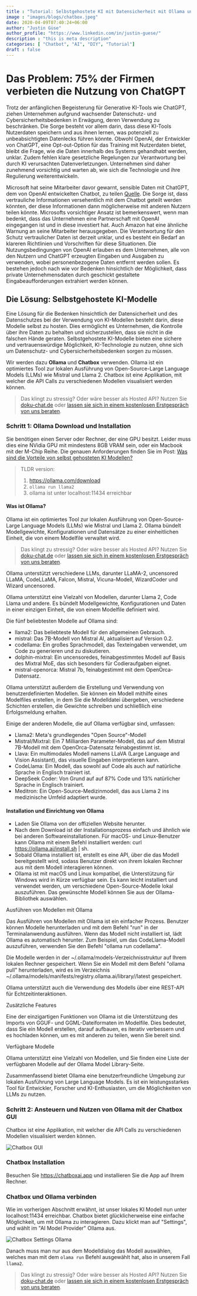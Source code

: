 ```yaml
---
title : "Tutorial: Selbstgehostete KI mit Datensicherheit mit Ollama und Chatbox"
image : "images/blogs/chatbox.jpeg"
date: 2020-04-09T07:40:24+06:00
author: "Justin Güse"
author_profile: "https://www.linkedin.com/in/justin-guese/"
description : "this is meta description"
categories: [ "Chatbot", "AI", "DIY", "Tutorial"]
draft : false
---
```


# Das Problem: 75% der Firmen verbieten die Nutzung von ChatGPT

Trotz der anfänglichen Begeisterung für Generative KI-Tools wie ChatGPT, ziehen Unternehmen aufgrund wachsender Datenschutz- und Cybersicherheitsbedenken in Erwägung, deren Verwendung zu beschränken. Die Sorge besteht vor allem darin, dass diese KI-Tools Nutzerdaten speichern und aus ihnen lernen, was potenziell zu unbeabsichtigten Datenlecks führen könnte. Obwohl OpenAI, der Entwickler von ChatGPT, eine Opt-out-Option für das Training mit Nutzerdaten bietet, bleibt die Frage, wie die Daten innerhalb des Systems gehandhabt werden, unklar. Zudem fehlen klare gesetzliche Regelungen zur Verantwortung bei durch KI verursachten Datenverletzungen. Unternehmen sind daher zunehmend vorsichtig und warten ab, wie sich die Technologie und ihre Regulierung weiterentwickeln.

Microsoft hat seine Mitarbeiter davor gewarnt, sensible Daten mit ChatGPT, dem von OpenAI entwickelten Chatbot, zu teilen [Quelle](https://www.businessinsider.com/chatgpt-microsoft-warns-employees-not-to-share-sensitive-data-openai-2023-1). Die Sorge ist, dass vertrauliche Informationen versehentlich mit dem Chatbot geteilt werden könnten, der diese Informationen dann möglicherweise mit anderen Nutzern teilen könnte. Microsofts vorsichtiger Ansatz ist bemerkenswert, wenn man bedenkt, dass das Unternehmen eine Partnerschaft mit OpenAI eingegangen ist und in diese investiert hat. Auch Amazon hat eine ähnliche Warnung an seine Mitarbeiter herausgegeben. Die Verantwortung für den Schutz vertraulicher Daten ist derzeit unklar, und es besteht ein Bedarf an klareren Richtlinien und Vorschriften für diese Situationen. Die Nutzungsbedingungen von OpenAI erlauben es dem Unternehmen, alle von den Nutzern und ChatGPT erzeugten Eingaben und Ausgaben zu verwenden, wobei personenbezogene Daten entfernt werden sollen. Es bestehen jedoch nach wie vor Bedenken hinsichtlich der Möglichkeit, dass private Unternehmensdaten durch geschickt gestaltete Eingabeaufforderungen extrahiert werden können.

## Die Lösung: Selbstgehostete KI-Modelle

Eine Lösung für die Bedenken hinsichtlich der Datensicherheit und des Datenschutzes bei der Verwendung von KI-Modellen besteht darin, diese Modelle selbst zu hosten. Dies ermöglicht es Unternehmen, die Kontrolle über ihre Daten zu behalten und sicherzustellen, dass sie nicht in die falschen Hände geraten. Selbstgehostete KI-Modelle bieten eine sichere und vertrauenswürdige Möglichkeit, KI-Technologie zu nutzen, ohne sich um Datenschutz- und Cybersicherheitsbedenken sorgen zu müssen.

Wir werden dazu **Ollama** und **Chatbox** verwenden. Ollama ist ein optimiertes Tool zur lokalen Ausführung von Open-Source-Large Language Models (LLMs) wie Mistral und Llama 2. Chatbox ist eine Applikation, mit welcher die API Calls zu verschiedenen Modellen visualisiert werden können.

> Das klingt zu stressig? Oder wäre besser als Hosted API? Nutzen Sie [doku-chat.de](/de/) oder [lassen sie sich in einem kostenlosen Erstgespräch von uns beraten](https://datafortress.cloud/de/contact/).

### Schritt 1: Ollama Download und Installation

Sie benötigen einen Server oder Rechner, der eine GPU besitzt. Leider muss dies eine NVidia GPU mit mindestens 8GB VRAM sein, oder ein Macbook mit der M-Chip Reihe.
Die genauen Anforderungen finden Sie im Post: [Was sind die Vorteile von selbst gehosteten KI Modellen?](/de/blog/vorteile-von-selbst-gehosteten-ki-modellen/)

> TLDR version: 
> 1. https://ollama.com/download
> 2. `ollama run llama2`
> 3. ollama ist unter localhost:11434 erreichbar

#### Was ist Ollama?

Ollama ist ein optimiertes Tool zur lokalen Ausführung von Open-Source-Large Language Models (LLMs) wie Mistral und Llama 2. Ollama bündelt Modellgewichte, Konfigurationen und Datensätze zu einer einheitlichen Einheit, die von einem Modelfile verwaltet wird.

> Das klingt zu stressig? Oder wäre besser als Hosted API? Nutzen Sie [doku-chat.de](/de/) oder [lassen sie sich in einem kostenlosen Erstgespräch von uns beraten](https://datafortress.cloud/de/contact/).

Ollama unterstützt verschiedene LLMs, darunter LLaMA-2, uncensored LLaMA, CodeLLaMA, Falcon, Mistral, Vicuna-Modell, WizardCoder und Wizard uncensored.

Ollama unterstützt eine Vielzahl von Modellen, darunter Llama 2, Code Llama und andere. Es bündelt Modellgewichte, Konfigurationen und Daten in einer einzigen Einheit, die von einem Modelfile definiert wird.

Die fünf beliebtesten Modelle auf Ollama sind:

- llama2: Das beliebteste Modell für den allgemeinen Gebrauch.
- mistral: Das 7B-Modell von Mistral AI, aktualisiert auf Version 0.2.
- codellama: Ein großes Sprachmodell, das Texteingaben verwendet, um Code zu generieren und zu diskutieren.
- dolphin-mixtral: Ein uncensoredes, feinabgestimmtes Modell auf Basis des Mixtral MoE, das sich besonders für Codieraufgaben eignet.
- mistral-openorca: Mistral 7b, feinabgestimmt mit dem OpenOrca-Datensatz.

Ollama unterstützt außerdem die Erstellung und Verwendung von benutzerdefinierten Modellen. Sie können ein Modell mithilfe eines Modelfiles erstellen, in dem Sie die Modelldatei übergeben, verschiedene Schichten erstellen, die Gewichte schreiben und schließlich eine Erfolgsmeldung erhalten.

Einige der anderen Modelle, die auf Ollama verfügbar sind, umfassen:

- Llama2: Meta's grundlegendes "Open Source"-Modell
- Mistral/Mixtral: Ein 7 Milliarden Parameter-Modell, das auf dem Mistral 7B-Modell mit dem OpenOrca-Datensatz feinabgestimmt ist.
- Llava: Ein multimodales Modell namens LLaVA (Large Language and Vision Assistant), das visuelle Eingaben interpretieren kann.
- CodeLlama: Ein Modell, das sowohl auf Code als auch auf natürliche Sprache in Englisch trainiert ist.
- DeepSeek Coder: Von Grund auf auf 87% Code und 13% natürlicher Sprache in Englisch trainiert.
- Meditron: Ein Open-Source-Medizinmodell, das aus Llama 2 ins medizinische Umfeld adaptiert wurde.

#### Installation und Einrichtung von Ollama

- Laden Sie Ollama von der offiziellen Website herunter.
- Nach dem Download ist der Installationsprozess einfach und ähnlich wie bei anderen Softwareinstallationen. Für macOS- und Linux-Benutzer kann Ollama mit einem Befehl installiert werden: curl https://ollama.ai/install.sh | sh.
- Sobald Ollama installiert ist, erstellt es eine API, über die das Modell bereitgestellt wird, sodass Benutzer direkt von ihrem lokalen Rechner aus mit dem Modell interagieren können.
- Ollama ist mit macOS und Linux kompatibel, die Unterstützung für Windows wird in Kürze verfügbar sein. Es kann leicht installiert und verwendet werden, um verschiedene Open-Source-Modelle lokal auszuführen. Das gewünschte Modell können Sie aus der Ollama-Bibliothek auswählen.

Ausführen von Modellen mit Ollama

Das Ausführen von Modellen mit Ollama ist ein einfacher Prozess. Benutzer können Modelle herunterladen und mit dem Befehl "run" in der Terminalanwendung ausführen. Wenn das Modell nicht installiert ist, lädt Ollama es automatisch herunter. Zum Beispiel, um das CodeLlama-Modell auszuführen, verwenden Sie den Befehl "ollama run codellama".

Die Modelle werden in der ~/.ollama/models-Verzeichnisstruktur auf Ihrem lokalen Rechner gespeichert. Wenn Sie ein Modell mit dem Befehl "ollama pull" herunterladen, wird es im Verzeichnis ~/.ollama/models/manifests/registry.ollama.ai/library/<modell-familie>/latest gespeichert.

Ollama unterstützt auch die Verwendung des Modells über eine REST-API für Echtzeitinteraktionen.

Zusätzliche Features

Eine der einzigartigen Funktionen von Ollama ist die Unterstützung des Imports von GGUF- und GGML-Dateiformaten im Modelfile. Dies bedeutet, dass Sie ein Modell erstellen, darauf aufbauen, es iterativ verbessern und es hochladen können, um es mit anderen zu teilen, wenn Sie bereit sind.

Verfügbare Modelle

Ollama unterstützt eine Vielzahl von Modellen, und Sie finden eine Liste der verfügbaren Modelle auf der Ollama Model Library-Seite.

Zusammenfassend bietet Ollama eine benutzerfreundliche Umgebung zur lokalen Ausführung von Large Language Models. Es ist ein leistungsstarkes Tool für Entwickler, Forscher und KI-Enthusiasten, um die Möglichkeiten von LLMs zu nutzen.

### Schritt 2: Ansteuern und Nutzen von Ollama mit der Chatbox GUI

Chatbox ist eine Applikation, mit welcher die API Calls zu verschiedenen Modellen visualisiert werden können.

![Chatbox GUI](/images/blogs/chatbox.png)

### Chatbox Installation

Besuchen Sie https://chatboxai.app und installieren Sie die App auf Ihrem Rechner. 


### Chatbox und Ollama verbinden

Wie im vorherigen Abschnitt erwähnt, ist unser lokales KI Modell nun unter localhost:11434 erreichbar.
Chatbox bietet glücklicherweise eine einfache Möglichkeit, um mit Ollama zu interagieren. Dazu klickt man auf "Settings", und wählt im "AI Model Provider" Ollama aus.

![Chatbox Settings Ollama](/images/blogs/chatbox-settings.png)

Danach muss man nur aus dem Modelldialog das Modell auswählen, welches man mit dem `olama run` Befehl ausgewählt hat, also in unserem Fall `llama2`.

> Das klingt zu stressig? Oder wäre besser als Hosted API? Nutzen Sie [doku-chat.de](/de/) oder [lassen sie sich in einem kostenlosen Erstgespräch von uns beraten](https://datafortress.cloud/de/contact/).